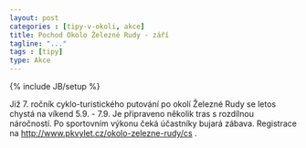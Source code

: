 ```yaml
---
layout: post
categories : [tipy-v-okoli, akce]
title: Pochod Okolo Železné Rudy - září
tagline: "..."
tags : [tipy]
type: Akce
---
```

{% include JB/setup %}

Již 7. ročník cyklo-turistického putování po okolí Železné Rudy se letos chystá na víkend 5.9. - 7.9. Je připraveno několik tras s rozdílnou náročností. Po sportovním výkonu čeká účastníky bujará zábava. Registrace na http://www.pkvylet.cz/okolo-zelezne-rudy/cs .
